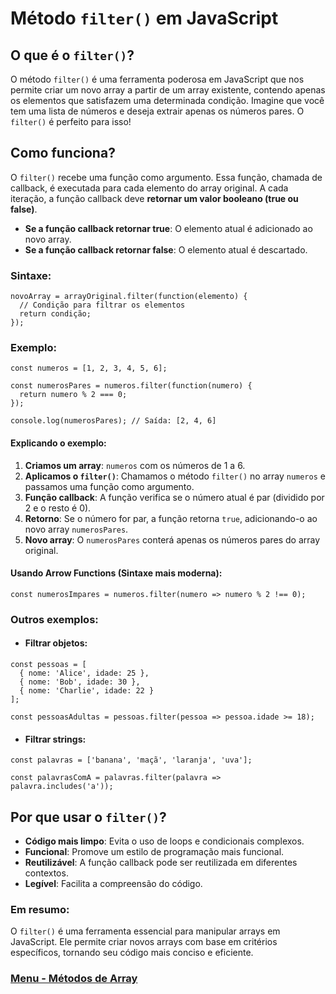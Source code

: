 # Método `filter()` em JavaScript

## O que é o `filter()`?

O método `filter()` é uma ferramenta poderosa em JavaScript que nos permite criar um novo array a partir de um array existente, contendo apenas os elementos que satisfazem uma determinada condição. Imagine que você tem uma lista de números e deseja extrair apenas os números pares. O `filter()` é perfeito para isso!

## Como funciona?

O `filter()` recebe uma função como argumento. Essa função, chamada de callback, é executada para cada elemento do array original. A cada iteração, a função callback deve **retornar um valor booleano (true ou false)**.

- **Se a função callback retornar true**: O elemento atual é adicionado ao novo array.
- **Se a função callback retornar false**: O elemento atual é descartado.

### Sintaxe:

```
novoArray = arrayOriginal.filter(function(elemento) {
  // Condição para filtrar os elementos
  return condição;
});
```

### Exemplo:

```
const numeros = [1, 2, 3, 4, 5, 6];

const numerosPares = numeros.filter(function(numero) {
  return numero % 2 === 0;
});

console.log(numerosPares); // Saída: [2, 4, 6]
```

#### Explicando o exemplo:

1. **Criamos um array**: `numeros` com os números de 1 a 6.
2. **Aplicamos o `filter()`**: Chamamos o método `filter()` no array `numeros` e passamos uma função como argumento.
3. **Função callback**: A função verifica se o número atual é par (dividido por 2 e o resto é 0).
4. **Retorno**: Se o número for par, a função retorna `true`, adicionando-o ao novo array `numerosPares`.
5. **Novo array**: O `numerosPares` conterá apenas os números pares do array original.

#### Usando Arrow Functions (Sintaxe mais moderna):

```
const numerosImpares = numeros.filter(numero => numero % 2 !== 0);
```

### Outros exemplos:

- #### Filtrar objetos:

```
const pessoas = [
  { nome: 'Alice', idade: 25 },
  { nome: 'Bob', idade: 30 },
  { nome: 'Charlie', idade: 22 }
];

const pessoasAdultas = pessoas.filter(pessoa => pessoa.idade >= 18);
```

- #### Filtrar strings:

```
const palavras = ['banana', 'maçã', 'laranja', 'uva'];

const palavrasComA = palavras.filter(palavra => palavra.includes('a'));
```

## Por que usar o `filter()`?

- **Código mais limpo**: Evita o uso de loops e condicionais complexos.
- **Funcional**: Promove um estilo de programação mais funcional.
- **Reutilizável**: A função callback pode ser reutilizada em diferentes contextos.
- **Legível**: Facilita a compreensão do código.

### Em resumo:

O `filter()` é uma ferramenta essencial para manipular arrays em JavaScript. Ele permite criar novos arrays com base em critérios específicos, tornando seu código mais conciso e eficiente.

### [Menu - Métodos de Array](../menu.md)